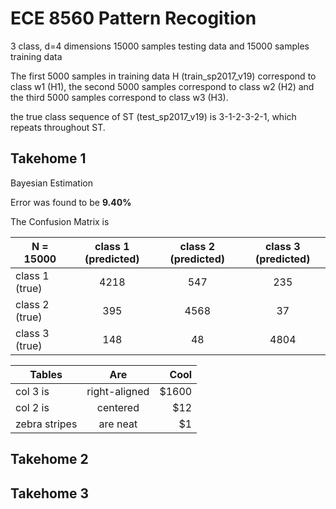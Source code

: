 # ECE 8560 Pattern Recogition

3 class, d=4 dimensions 15000 samples testing data and 15000 samples training data

The first 5000 samples in training data H (train_sp2017_v19) correspond to class w1 (H1), the second 5000 samples correspond to class w2 (H2) and the third 5000 samples correspond to class w3 (H3).

the true class sequence of ST (test_sp2017_v19) is 3-1-2-3-2-1, which repeats throughout ST.

## Takehome 1
Bayesian Estimation

Error was found to be **9.40%**

The Confusion Matrix is

| N = 15000       | class 1 (predicted)  | class 2 (predicted)  | class 3 (predicted)  |
| --------------- |:--------------------:|:--------------------:|:--------------------:|
| class 1 (true)  | 4218                 | 547                  | 235                  |
| class 2 (true)  | 395                  | 4568                 | 37                   |
| class 3 (true)  | 148                  | 48                   | 4804                 | 

| Tables        | Are           | Cool  |
| ------------- |:-------------:| -----:|
| col 3 is      | right-aligned | $1600 |
| col 2 is      | centered      |   $12 |
| zebra stripes | are neat      |    $1 |


## Takehome 2

## Takehome 3